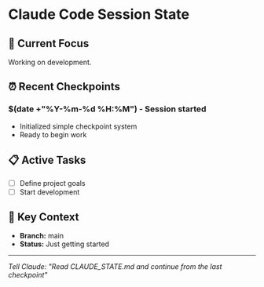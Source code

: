 # Claude Code Session State

## 🎯 Current Focus
Working on development.

## ⏰ Recent Checkpoints
### $(date +"%Y-%m-%d %H:%M") - Session started
- Initialized simple checkpoint system
- Ready to begin work

## 📋 Active Tasks  
- [ ] Define project goals
- [ ] Start development

## 🧠 Key Context
- **Branch:** main
- **Status:** Just getting started

---
*Tell Claude: "Read CLAUDE_STATE.md and continue from the last checkpoint"*
